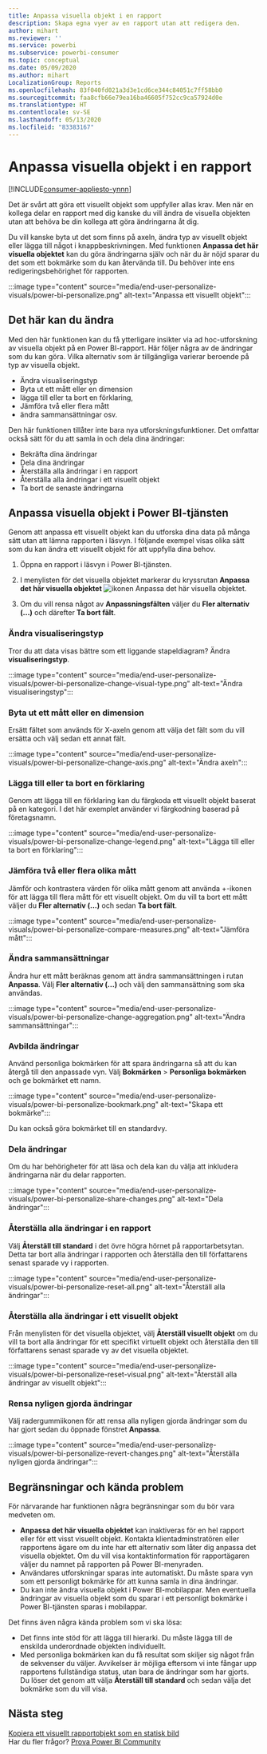 ```yaml
---
title: Anpassa visuella objekt i en rapport
description: Skapa egna vyer av en rapport utan att redigera den.
author: mihart
ms.reviewer: ''
ms.service: powerbi
ms.subservice: powerbi-consumer
ms.topic: conceptual
ms.date: 05/09/2020
ms.author: mihart
LocalizationGroup: Reports
ms.openlocfilehash: 83f040fd021a3d3e1cd6ce344c84051c7ff58bb0
ms.sourcegitcommit: faa8cfb66e79ea16ba46605f752cc9ca57924d0e
ms.translationtype: HT
ms.contentlocale: sv-SE
ms.lasthandoff: 05/13/2020
ms.locfileid: "83383167"
---
```

# <a name="personalize-visuals-in-a-report"></a>Anpassa visuella objekt i en rapport

[!INCLUDE[consumer-appliesto-ynnn](../includes/consumer-appliesto-ynnn.md)]

Det är svårt att göra ett visuellt objekt som uppfyller allas krav. Men när en kollega delar en rapport med dig kanske du vill ändra de visuella objekten utan att behöva be din kollega att göra ändringarna åt dig. 

Du vill kanske byta ut det som finns på axeln, ändra typ av visuellt objekt eller lägga till något i knappbeskrivningen. Med funktionen **Anpassa det här visuella objektet** kan du göra ändringarna själv och när du är nöjd sparar du det som ett bokmärke som du kan återvända till. Du behöver inte ens redigeringsbehörighet för rapporten.

:::image type="content" source="media/end-user-personalize-visuals/power-bi-personalize.png" alt-text="Anpassa ett visuellt objekt":::
 
## <a name="what-you-can-change"></a>Det här kan du ändra

Med den här funktionen kan du få ytterligare insikter via ad hoc-utforskning av visuella objekt på en Power BI-rapport. Här följer några av de ändringar som du kan göra. Vilka alternativ som är tillgängliga varierar beroende på typ av visuella objekt. 

- Ändra visualiseringstyp
- Byta ut ett mått eller en dimension
- lägga till eller ta bort en förklaring,
- Jämföra två eller flera mått
- ändra sammansättningar osv.

Den här funktionen tillåter inte bara nya utforskningsfunktioner. Det omfattar också sätt för du att samla in och dela dina ändringar:

- Bekräfta dina ändringar
- Dela dina ändringar
- Återställa alla ändringar i en rapport
- Återställa alla ändringar i ett visuellt objekt
- Ta bort de senaste ändringarna


## <a name="personalize-visuals-in-the-power-bi-service"></a>Anpassa visuella objekt i Power BI-tjänsten

Genom att anpassa ett visuellt objekt kan du utforska dina data på många sätt utan att lämna rapporten i läsvyn. I följande exempel visas olika sätt som du kan ändra ett visuellt objekt för att uppfylla dina behov. 

1. Öppna en rapport i läsvyn i Power BI-tjänsten.

2. I menylisten för det visuella objektet markerar du kryssrutan **Anpassa det här visuella objektet** ![ikonen Anpassa det här visuella objektet](media/end-user-personalize-visuals/power-bi-personalize-visual-icon.png). 

3. Om du vill rensa något av **Anpassningsfälten** väljer du **Fler alternativ (...)** och därefter **Ta bort fält**.

### <a name="change-the-visualization-type"></a>Ändra visualiseringstyp

Tror du att data visas bättre som ett liggande stapeldiagram? Ändra **visualiseringstyp**.

:::image type="content" source="media/end-user-personalize-visuals/power-bi-personalize-change-visual-type.png" alt-text="Ändra visualiseringstyp":::
 
### <a name="swap-out-a-measure-or-dimension"></a>Byta ut ett mått eller en dimension
Ersätt fältet som används för X-axeln genom att välja det fält som du vill ersätta och välj sedan ett annat fält.

:::image type="content" source="media/end-user-personalize-visuals/power-bi-personalize-change-axis.png" alt-text="Ändra axeln":::
 
### <a name="add-or-remove-a-legend"></a>Lägga till eller ta bort en förklaring
Genom att lägga till en förklaring kan du färgkoda ett visuellt objekt baserat på en kategori. I det här exemplet använder vi färgkodning baserad på företagsnamn. 

:::image type="content" source="media/end-user-personalize-visuals/power-bi-personalize-change-legend.png" alt-text="Lägga till eller ta bort en förklaring":::

### <a name="compare-two-or-more-different-measures"></a>Jämföra två eller flera olika mått
Jämför och kontrastera värden för olika mått genom att använda +-ikonen för att lägga till flera mått för ett visuellt objekt. Om du vill ta bort ett mått väljer du **Fler alternativ (...)** och sedan **Ta bort fält**.

:::image type="content" source="media/end-user-personalize-visuals/power-bi-personalize-compare-measures.png" alt-text="Jämföra mått":::

### <a name="change-aggregations"></a>Ändra sammansättningar
Ändra hur ett mått beräknas genom att ändra sammansättningen i rutan **Anpassa**. Välj **Fler alternativ (...)** och välj den sammansättning som ska användas.

:::image type="content" source="media/end-user-personalize-visuals/power-bi-personalize-change-aggregation.png" alt-text="Ändra sammansättningar":::

### <a name="capture-changes"></a>Avbilda ändringar 
Använd personliga bokmärken för att spara ändringarna så att du kan återgå till den anpassade vyn. Välj **Bokmärken** > **Personliga bokmärken** och ge bokmärket ett namn. 

:::image type="content" source="media/end-user-personalize-visuals/power-bi-personalize-bookmark.png" alt-text="Skapa ett bokmärke":::
 
Du kan också göra bokmärket till en standardvy.

### <a name="share-changes"></a>Dela ändringar 
Om du har behörigheter för att läsa och dela kan du välja att inkludera ändringarna när du delar rapporten.

:::image type="content" source="media/end-user-personalize-visuals/power-bi-personalize-share-changes.png" alt-text="Dela ändringar":::
 
### <a name="reset-all-your-changes-to-a-report"></a>Återställa alla ändringar i en rapport

Välj **Återställ till standard** i det övre högra hörnet på rapportarbetsytan. Detta tar bort alla ändringar i rapporten och återställa den till författarens senast sparade vy i rapporten.

:::image type="content" source="media/end-user-personalize-visuals/power-bi-personalize-reset-all.png" alt-text="Återställ alla ändringar":::
 
### <a name="reset-all-your-changes-to-a-visual"></a>Återställa alla ändringar i ett visuellt objekt

Från menylisten för det visuella objektet, välj **Återställ visuellt objekt** om du vill ta bort alla ändringar för ett specifikt virtuellt objekt och återställa den till författarens senast sparade vy av det visuella objektet.

:::image type="content" source="media/end-user-personalize-visuals/power-bi-personalize-reset-visual.png" alt-text="Återställ alla ändringar av visuellt objekt":::
 
### <a name="clear-recent-changes"></a>Rensa nyligen gjorda ändringar

Välj radergummiikonen för att rensa alla nyligen gjorda ändringar som du har gjort sedan du öppnade fönstret **Anpassa**.  

:::image type="content" source="media/end-user-personalize-visuals/power-bi-personalize-revert-changes.png" alt-text="Återställa nyligen gjorda ändringar":::

## <a name="limitations-and-known-issues"></a>Begränsningar och kända problem

För närvarande har funktionen några begränsningar som du bör vara medveten om.

- **Anpassa det här visuella objektet** kan inaktiveras för en hel rapport eller för ett visst visuellt objekt. Kontakta klientadminstratören eller rapportens ägare om du inte har ett alternativ som låter dig anpassa det visuella objektet. Om du vill visa kontaktinformation för rapportägaren väljer du namnet på rapporten på Power BI-menyraden.
- Användares utforskningar sparas inte automatiskt. Du måste spara vyn som ett personligt bokmärke för att kunna samla in dina ändringar.
- Du kan inte ändra visuella objekt i Power BI-mobilappar. Men eventuella ändringar av visuella objekt som du sparar i ett personligt bokmärke i Power BI-tjänsten sparas i mobilappar.

Det finns även några kända problem som vi ska lösa:

- Det finns inte stöd för att lägga till hierarki. Du måste lägga till de enskilda underordnade objekten individuellt.
- Med personliga bokmärken kan du få resultat som skiljer sig något från de sekvenser du väljer. Avvikelser är möjliga eftersom vi inte fångar upp rapportens fullständiga status, utan bara de ändringar som har gjorts. Du löser det genom att välja **Återställ till standard** och sedan välja det bokmärke som du vill visa. 

## <a name="next-steps"></a>Nästa steg
[Kopiera ett visuellt rapportobjekt som en statisk bild](../visuals/power-bi-visualization-copy-paste.md)    
Har du fler frågor? [Prova Power BI Community](https://community.powerbi.com/)

